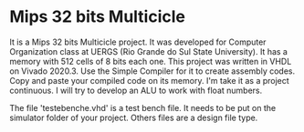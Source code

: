 # Mips 32 bits Multicicle
It is a Mips 32 bits Multicicle project. It was developed for Computer Organization class at UERGS (Rio Grande do Sul State University). It has a memory with 512 cells of 8 bits each one. This project was written in VHDL on Vivado 2020.3. Use the Simple Compiler for it to create assembly codes. Copy and paste your compiled code on its memory.  I'm take it as a project continuous. I will try to develop an ALU to work with float numbers.

The file 'testebenche.vhd' is a test bench file. It needs to be put on the simulator folder of your project. Others files are a design file type.
